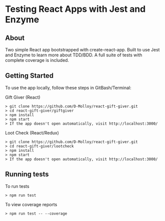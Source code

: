 # Testing React Apps with Jest and Enzyme

## About

Two simple React app bootstrapped with create-react-app.  Built to use Jest and Enzyme to learn more about TDD/BDD.  A full suite of tests with complete coverage is included.


## Getting Started

To use the app locally, follow these steps in GitBash/Terminal:


Gift Giver (React)
```
> git clone https://github.com/D-Molloy/react-gift-giver.git
> cd react-gift-giver/giftgiver
> npm install
> npm start
> If the app doesn't open automatically, visit http://localhost:3000/
```

Loot Check (React/Redux)
```
> git clone https://github.com/D-Molloy/react-gift-giver.git
> cd react-gift-giver/lootcheck
> npm install
> npm start
> If the app doesn't open automatically, visit http://localhost:3000/
```

## Running tests

To run tests
```
> npm run test
```
To view coverage reports
```
> npm run test -- --coverage
```
